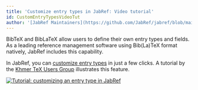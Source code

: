 ```yaml
---
title: 'Customize entry types in JabRef: Video tutorial'
id: CustomEntryTypesVideoTut
author: '[JabRef Maintainers](https://github.com/JabRef/jabref/blob/main/MAINTAINERS)'
---
```


BibTeX and BibLaTeX allow users to define their own entry types and fields.
As a leading reference management software using Bib(La)TeX format natively,
JabRef includes this capability.

In JabRef, you can [customize entry types](http://help.jabref.org/en/CustomEntriesHelp) in just a few clicks.
A tutorial by the [Khmer TeX Users Group](https://khtug.blogspot.de/) illustrates this feature.

[![Tutorial: customizing an entry type in JabRef](../img/CustomEntryType-Youtube-screenshot.png)](https://www.youtube.com/watch?v=iM1pg3jAIgs ' Customize Entry Types in JabRef ')
